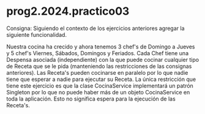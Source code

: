 # prog2.2024.practico03

Consigna:
  Siguiendo el contexto de los ejercicios anteriores agregar la siguiente funcionalidad.

  Nuestra cocina ha crecido y ahora tenemos 3 chef's de Domingo a Jueves y 5 chef's Viernes, Sábados, Domingos y Feriados.
  Cada Chef tiene una Despensa asociada (independiente) con la que puede cocinar cualquier tipo de Receta que se le pida (manteniendo las restricciones de las consignas anteriores). Las Receta's pueden cocinarse en paralelo por lo que nadie tiene que esperar a nadie para ejecutar su Receta.
  La única restricción que tiene este ejercicio es que la clase CocinaService implementará un patrón Singleton por lo que no puede haber más de un objeto CocinaService en toda la aplicación. Esto no significa espera para la ejecución de las Receta's.
  
